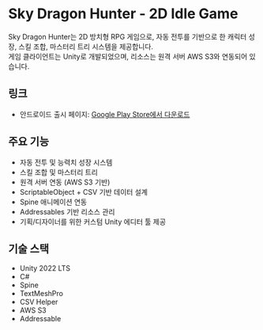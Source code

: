 # Sky Dragon Hunter - 2D Idle Game

Sky Dragon Hunter는 2D 방치형 RPG 게임으로, 자동 전투를 기반으로 한 캐릭터 성장, 스킬 조합, 마스터리 트리 시스템을 제공합니다.  
게임 클라이언트는 Unity로 개발되었으며, 리소스는 원격 서버 AWS S3와 연동되어 있습니다.

## 링크
- 안드로이드 출시 페이지: [Google Play Store에서 다운로드]([https://play.google.com/store/apps/details?id=com.yourcompany.skydragonhunter](https://play.google.com/store/apps/details?id=com.Kyungil.SkyDragonHunter))

## 주요 기능

- 자동 전투 및 능력치 성장 시스템
- 스킬 조합 및 마스터리 트리
- 원격 서버 연동 (AWS S3 기반)
- ScriptableObject + CSV 기반 데이터 설계
- Spine 애니메이션 연동
- Addressables 기반 리소스 관리
- 기획/디자이너를 위한 커스텀 Unity 에디터 툴 제공

## 기술 스택

- Unity 2022 LTS
- C#
- Spine
- TextMeshPro
- CSV Helper
- AWS S3
- Addressable
